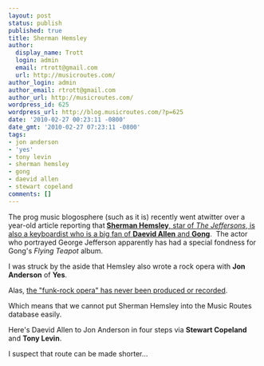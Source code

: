 ```yaml
---
layout: post
status: publish
published: true
title: Sherman Hemsley
author:
  display_name: Trott
  login: admin
  email: rtrott@gmail.com
  url: http://musicroutes.com/
author_login: admin
author_email: rtrott@gmail.com
author_url: http://musicroutes.com/
wordpress_id: 625
wordpress_url: http://blog.musicroutes.com/?p=625
date: '2010-02-27 00:23:11 -0800'
date_gmt: '2010-02-27 07:23:11 -0800'
tags:
- jon anderson
- 'yes'
- tony levin
- sherman hemsley
- gong
- daevid allen
- stewart copeland
comments: []
---
```

<p>The prog music blogosphere (such as it is) recently went atwitter over a year-old article reporting that<strong> </strong><a href="http://www.magnetmagazine.com/2009/03/05/george-jefferson-worlds-biggest-gong-fan/" target="_blank"><strong>Sherman Hemsley</strong>, star of <em>The Jeffersons</em>, is also a keyboardist who is a big fan of <strong>Daevid Allen</strong> and <strong>Gong</strong></a>.  The actor who portrayed George Jefferson apparently has had a special fondness for Gong's <em>Flying Teapot</em> album.</p>
<p>I was struck by the aside that Hemsley also wrote a rock opera with <strong>Jon Anderson</strong> of <strong>Yes</strong>.</p>
<p>Alas, <a href="http://www.bondegezou.co.uk/wnja.htm" target="_blank">the "funk-rock opera" has never been produced or recorded</a>.</p>
<p>Which means that we cannot put Sherman Hemsley into the Music Routes database easily.</p>
<p>Here's Daevid Allen to Jon Anderson in four steps via <strong>Stewart Copeland</strong> and <strong>Tony Levin</strong>.</p>
<p>I suspect that route can be made shorter...</p>

